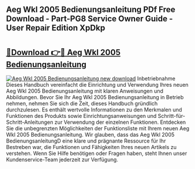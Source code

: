 ## Aeg Wkl 2005 Bedienungsanleitung PDf Free Download - Part-PG8 Service Owner Guide - User Repair Edition XpDkp

# <h2><a href="http://df3ktqu.blite.top/?on=Aeg+Wkl+2005+Bedienungsanleitung">🔗Download 👉🔴 Aeg Wkl 2005 Bedienungsanleitung</a></h2>

[![Aeg Wkl 2005 Bedienungsanleitung new download](https://i.imgur.com/lujVjoI.png)](http://df3ktqu.blite.top/?on=Aeg+Wkl+2005+Bedienungsanleitung)
Inbetriebnahme Dieses Handbuch vereinfacht die Einrichtung und Verwendung Ihres neuen Aeg Wkl 2005 Bedienungsanleitung mit klaren Anweisungen und Abbildungen. Bevor Sie Ihr Aeg Wkl 2005 Bedienungsanleitung in Betrieb nehmen, nehmen Sie sich die Zeit, dieses Handbuch gründlich durchzulesen. Es enthält wertvolle Informationen zu den Merkmalen und Funktionen des Produkts sowie Einrichtungsanweisungen und Schritt-für-Schritt-Anleitungen zur Verwendung der einzelnen Funktionen. Entdecken Sie die unbegrenzten Möglichkeiten der Funktionsliste mit Ihrem neuen Aeg Wkl 2005 Bedienungsanleitung. Wir glauben, dass das Aeg Wkl 2005 BedienungsanleitungD eine klare und prägnante Ressource für Ihr Bestreben war, die Funktionen und Fähigkeiten Ihres neuen Artikels zu verstehen. Wenn Sie Hilfe benötigen oder Fragen haben, steht Ihnen unser Kundenservice-Team jederzeit zur Verfügung.
